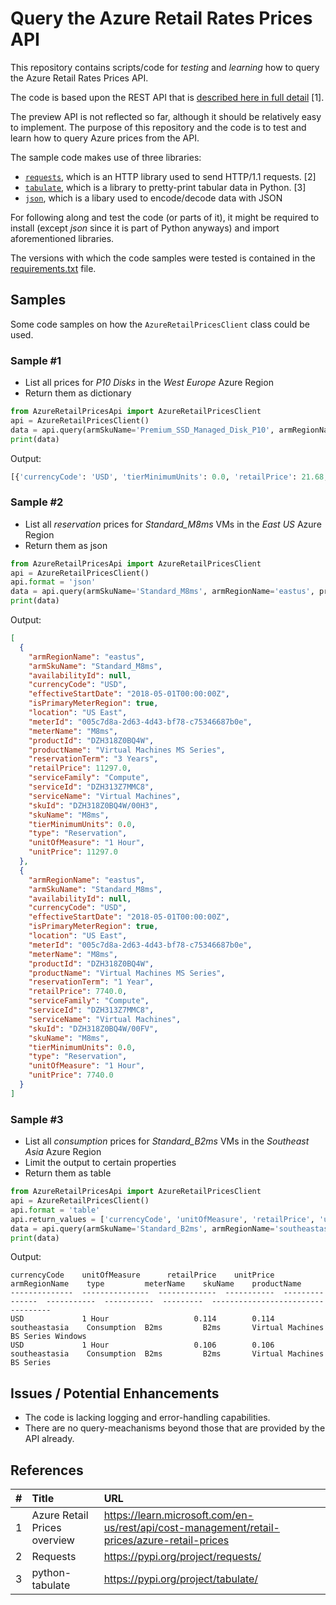 # Query the Azure Retail Rates Prices API
This repository contains scripts/code for *testing* and *learning* how to query the Azure Retail Rates Prices API.

The code is based upon the REST API that is [described here in full detail](https://learn.microsoft.com/en-us/rest/api/cost-management/retail-prices/azure-retail-prices) [1].

The preview API is not reflected so far, although it should be relatively easy to implement. The purpose of this repository and the code is to test and learn how to query Azure prices from the API.

The sample code makes use of three libraries:
- [`requests`](https://pypi.org/project/requests/), which is an HTTP library used to send HTTP/1.1 requests. [2]
- [`tabulate`](https://pypi.org/project/tabulate/), which is a library to pretty-print tabular data in Python. [3]
- [`json`](https://docs.python.org/3/library/json.html#module-json), which is a libary used to encode/decode data with JSON

For following along and test the code (or parts of it), it might be required to install (except _json_ since it is part of Python anyways) and import aforementioned libraries. 

The versions with which the code samples were tested is contained in the [requirements.txt](requirements.txt) file.

## Samples

Some code samples on how the `AzureRetailPricesClient` class could be used.

### Sample #1

- List all prices for _P10 Disks_ in the _West Europe_ Azure Region
- Return them as dictionary

```python
from AzureRetailPricesApi import AzureRetailPricesClient
api = AzureRetailPricesClient()
data = api.query(armSkuName='Premium_SSD_Managed_Disk_P10', armRegionName='westeurope')
print(data)
```

Output:

```python
[{'currencyCode': 'USD', 'tierMinimumUnits': 0.0, 'retailPrice': 21.68, 'unitPrice': 21.68, 'armRegionName': 'westeurope', 'location': 'EU West', 'effectiveStartDate': '2018-05-01T00:00:00Z', 'meterId': '137d3f72-fe0e-4a78-b5d0-92d704aa3cac', 'meterName': 'P10 LRS Disk', 'productId': 'DZH318Z0BP04', 'skuId': 'DZH318Z0BP04/0080', 'availabilityId': None, 'productName': 'Premium SSD Managed Disks', 'skuName': 'P10 LRS', 'serviceName': 'Storage', 'serviceId': 'DZH317F1HKN0', 'serviceFamily': 'Storage', 'unitOfMeasure': '1/Month', 'type': 'Consumption', 'isPrimaryMeterRegion': True, 'armSkuName': 'Premium_SSD_Managed_Disk_P10'}, ...] 
```

### Sample #2

- List all _reservation_ prices for _Standard_M8ms_ VMs in the _East US_ Azure Region
- Return them as json

```python
from AzureRetailPricesApi import AzureRetailPricesClient
api = AzureRetailPricesClient()
api.format = 'json'
data = api.query(armSkuName='Standard_M8ms', armRegionName='eastus', priceType='Reservation')
print(data)
```

Output:

```json
[
  {
    "armRegionName": "eastus",
    "armSkuName": "Standard_M8ms",
    "availabilityId": null,
    "currencyCode": "USD",
    "effectiveStartDate": "2018-05-01T00:00:00Z",
    "isPrimaryMeterRegion": true,
    "location": "US East",
    "meterId": "005c7d8a-2d63-4d43-bf78-c75346687b0e",
    "meterName": "M8ms",
    "productId": "DZH318Z0BQ4W",
    "productName": "Virtual Machines MS Series",
    "reservationTerm": "3 Years",
    "retailPrice": 11297.0,
    "serviceFamily": "Compute",
    "serviceId": "DZH313Z7MMC8",
    "serviceName": "Virtual Machines",
    "skuId": "DZH318Z0BQ4W/00H3",
    "skuName": "M8ms",
    "tierMinimumUnits": 0.0,
    "type": "Reservation",
    "unitOfMeasure": "1 Hour",
    "unitPrice": 11297.0
  },
  {
    "armRegionName": "eastus",
    "armSkuName": "Standard_M8ms",
    "availabilityId": null,
    "currencyCode": "USD",
    "effectiveStartDate": "2018-05-01T00:00:00Z",
    "isPrimaryMeterRegion": true,
    "location": "US East",
    "meterId": "005c7d8a-2d63-4d43-bf78-c75346687b0e",
    "meterName": "M8ms",
    "productId": "DZH318Z0BQ4W",
    "productName": "Virtual Machines MS Series",
    "reservationTerm": "1 Year",
    "retailPrice": 7740.0,
    "serviceFamily": "Compute",
    "serviceId": "DZH313Z7MMC8",
    "serviceName": "Virtual Machines",
    "skuId": "DZH318Z0BQ4W/00FV",
    "skuName": "M8ms",
    "tierMinimumUnits": 0.0,
    "type": "Reservation",
    "unitOfMeasure": "1 Hour",
    "unitPrice": 7740.0
  }
]
```

### Sample #3

- List all _consumption_ prices for _Standard_B2ms_ VMs in the _Southeast Asia_ Azure Region
- Limit the output to certain properties
- Return them as table

```python
from AzureRetailPricesApi import AzureRetailPricesClient
api = AzureRetailPricesClient()
api.format = 'table'
api.return_values = ['currencyCode', 'unitOfMeasure', 'retailPrice', 'unitPrice', 'armRegionName', 'type', 'meterName', 'skuName', 'productName']
data = api.query(armSkuName='Standard_B2ms', armRegionName='southeastasia', priceType='Consumption', serviceFamily='Compute')
print(data)
```

Output:

```text
currencyCode    unitOfMeasure      retailPrice    unitPrice  armRegionName    type         meterName    skuName    productName
--------------  ---------------  -------------  -----------  ---------------  -----------  -----------  ---------  ----------------------------------
USD             1 Hour                   0.114        0.114  southeastasia    Consumption  B2ms         B2ms       Virtual Machines BS Series Windows
USD             1 Hour                   0.106        0.106  southeastasia    Consumption  B2ms         B2ms       Virtual Machines BS Series
```

## Issues / Potential Enhancements

- The code is lacking logging and error-handling capabilities.
- There are no query-meachanisms beyond those that are provided by the API already. 

## References

| #    | Title                        | URL                                                                                          |
| :--- | :---                         | :---                                                                                         |
| 1    | Azure Retail Prices overview | https://learn.microsoft.com/en-us/rest/api/cost-management/retail-prices/azure-retail-prices |
| 2    | Requests                     | https://pypi.org/project/requests/                                                           |
| 3    | python-tabulate              | https://pypi.org/project/tabulate/                                                           |
